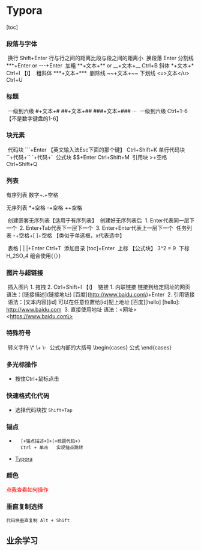 # Typora

[toc]





### 段落与字体

​	换行		Shift+Enter	行与行之间的距离比段与段之间的距离小
​	换段落		Enter
​	分割线		\*\*\*+Enter	or	-\-\-\+Enter
​	加粗		\*\*+文本+\*\*	or 	\_\_+文本+\_\_		Ctrl+B
​	斜体		\*+文本+\*			Ctrl+I	【i】
​	粗斜体		\*\*\*+文本+\*\*\*
​	删除线		\~\~+文本+\~\~
​	下划线		\<u\>文本\</u\>			Ctrl+U



### 标题

​	一级到六级	#+文本+#	##+文本+##	###+文本+###  ···
​	一级到六级	Ctrl+1-6	【不是数字键盘的1-6】



### 块元素

​	代码块		\`\`\`+Enter	【英文输入法Esc下面的那个键】	Ctrl+Shift+K
​	单行代码块	\`\`+代码+\`\`	\`+代码+\`
​	公式块		$$+Enter	Ctrl+Shift+M
​	引用块		>+空格		Ctrl+Shift+Q



### 列表

有序列表		数字+.+空格

无序列表		*+空格	-+空格	++空格

​				创建嵌套无序列表【适用于有序列表】
​				创建好无序列表后
​				1. Enter代表同一层下一个
​				2. Enter+Tab代表下一层下一个
​				3. Enter+Enter代表上一层下一个
​	任务列表		-+空格+[ ]+空格	【类似于单选框，x代表选中】

​	表格				| | |+Enter	Ctrl+T
​	添加目录		[toc]+Enter
​	上标			【公式块】	3^2 = 9
​	下标				H_2SO_4		组合使用{（）}



### 图片与超链接

​	插入图片		1. 拖拽		2. Ctrl+Shift+I	【i】
​	链接				1. 内联链接	
​								链接到给定网址的网页	
​								语法：\[链接描述\]\(链接地址\)	\[百度\]\(http://www.baidu.com\)+Enter
​							2. 引用链接
​								语法：\[文本内容\][id]	可以在任意位置给[id]配上地址
​								\[百度\][hello]	[hello]: http://www.baidu.com
​							3. 直接使用地址
​								语法：<网址>		\<https://www.baidu.com\>



### 特殊符号

​	转义字符						\\*	\\+	\\-
​	公式内部的大括号		\begin{cases}	公式	\end{cases}



### 多光标操作

* 按住Ctrl+鼠标点击



### 快速格式化代码

* 选择代码块按 `Shift+Tap`



### 锚点

* ```
	[+锚点描述+]+(+标题代码+)
	Ctrl + 单击	实现锚点跳转
	```

* [Typora](#Typora)



### 颜色

<font face="黑体" color="red">点我查看如何操作</font>



### 垂直复制选择

```
代码块垂直复制 Alt + Shift
```



## 业余学习



